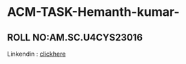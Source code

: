 # ACM-TASK-Hemanth-kumar-
## ROLL NO:AM.SC.U4CYS23016
Linkendin : [clickhere](https://www.linkedin.com/feed/) 
